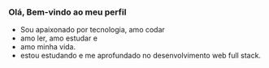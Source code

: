 ### Olá, Bem-vindo ao meu perfil

- Sou apaixonado por tecnologia, amo codar
-  amo ler, amo estudar e
-  amo minha vida. 
-  estou estudando e me aprofundado no desenvolvimento web full stack.
 

